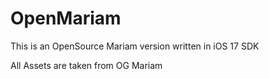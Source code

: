 # OpenMariam
This is an OpenSource Mariam version
written in iOS 17 SDK

All Assets are taken from OG Mariam

